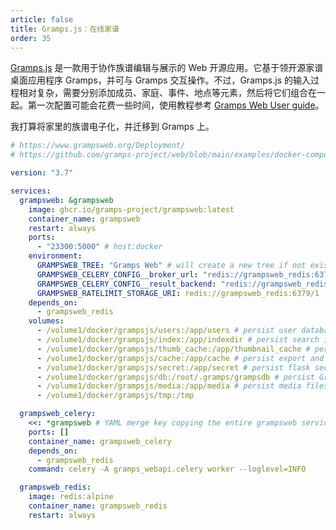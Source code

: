 ```yaml
---
article: false
title: Gramps.js：在线家谱
order: 35
---
```


[Gramps.js](https://github.com/gramps-project/Gramps.js) 是一款用于协作族谱编辑与展示的 Web 开源应用。它基于领开源家谱桌面应用程序 Gramps，并可与 Gramps 交互操作。不过，Gramps.js 的输入过程相对复杂，需要分别添加成员、家庭、事件、地点等元素，然后将它们组合在一起。第一次配置可能会花费一些时间，使用教程参考 [Gramps Web User guide](https://www.grampsweb.org/user-guide/)。

我打算将家里的族谱电子化，并迁移到 Gramps 上。

```yml
# https://www.grampsweb.org/Deployment/
# https://github.com/gramps-project/web/blob/main/examples/docker-compose-base/docker-compose.yml

version: "3.7"

services:
  grampsweb: &grampsweb
    image: ghcr.io/gramps-project/grampsweb:latest
    container_name: grampsweb
    restart: always
    ports:
      - "23300:5000" # host:docker
    environment:
      GRAMPSWEB_TREE: "Gramps Web" # will create a new tree if not exists
      GRAMPSWEB_CELERY_CONFIG__broker_url: "redis://grampsweb_redis:6379/0"
      GRAMPSWEB_CELERY_CONFIG__result_backend: "redis://grampsweb_redis:6379/0"
      GRAMPSWEB_RATELIMIT_STORAGE_URI: redis://grampsweb_redis:6379/1
    depends_on:
      - grampsweb_redis
    volumes:
      - /volume1/docker/grampsjs/users:/app/users # persist user database
      - /volume1/docker/grampsjs/index:/app/indexdir # persist search index
      - /volume1/docker/grampsjs/thumb_cache:/app/thumbnail_cache # persist thumbnails
      - /volume1/docker/grampsjs/cache:/app/cache # persist export and report caches
      - /volume1/docker/grampsjs/secret:/app/secret # persist flask secret
      - /volume1/docker/grampsjs/db:/root/.gramps/grampsdb # persist Gramps database
      - /volume1/docker/grampsjs/media:/app/media # persist media files
      - /volume1/docker/grampsjs/tmp:/tmp

  grampsweb_celery:
    <<: *grampsweb # YAML merge key copying the entire grampsweb service config
    ports: []
    container_name: grampsweb_celery
    depends_on:
      - grampsweb_redis
    command: celery -A gramps_webapi.celery worker --loglevel=INFO

  grampsweb_redis:
    image: redis:alpine
    container_name: grampsweb_redis
    restart: always
```
